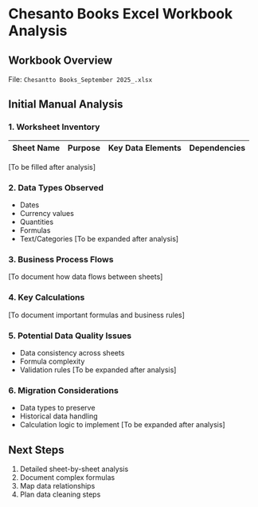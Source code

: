 # Chesanto Books Excel Workbook Analysis

## Workbook Overview
File: `Chesantto Books_September 2025_.xlsx`

## Initial Manual Analysis

### 1. Worksheet Inventory
| Sheet Name | Purpose | Key Data Elements | Dependencies |
|------------|---------|------------------|--------------|
[To be filled after analysis]

### 2. Data Types Observed
- Dates
- Currency values
- Quantities
- Formulas
- Text/Categories
[To be expanded after analysis]

### 3. Business Process Flows
[To document how data flows between sheets]

### 4. Key Calculations
[To document important formulas and business rules]

### 5. Potential Data Quality Issues
- Data consistency across sheets
- Formula complexity
- Validation rules
[To be expanded after analysis]

### 6. Migration Considerations
- Data types to preserve
- Historical data handling
- Calculation logic to implement
[To be expanded after analysis]

## Next Steps
1. Detailed sheet-by-sheet analysis
2. Document complex formulas
3. Map data relationships
4. Plan data cleaning steps